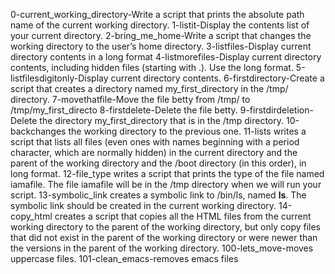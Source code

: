 0-current_working_directory-Write a script that prints the absolute path name of the current working directory.
1-listit-Display the contents list of your current directory.
2-bring_me_home-Write a script that changes the working directory to the user’s home directory.
3-listfiles-Display current directory contents in a long format
4-listmorefiles-Display current directory contents, including hidden files (starting with .). Use the long format.
5-listfilesdigitonly-Display current directory contents.
6-firstdirectory-Create a script that creates a directory named my_first_directory in the /tmp/ directory.
7-movethatfile-Move the file betty from /tmp/ to /tmp/my_first_directo
8-firstdelete-Delete the file betty.
9-firstdirdeletion-Delete the directory my_first_directory that is in the /tmp directory.
10-backchanges the working directory to the previous one.
11-lists writes a script that lists all files (even ones with names beginning with a period character, which are normally hidden) in the current directory and the parent of the working directory and the /boot directory (in this order), in long format.
12-file_type writes a script that prints the type of the file named iamafile. The file iamafile will be in the /tmp directory when we will run your script.
13-symbolic_link creates a symbolic link to /bin/ls, named __ls__. The symbolic link should be created in the current working directory.
14-copy_html creates a script that copies all the HTML files from the current working directory to the parent of the working directory, but only copy files that did not exist in the parent of the working directory or were newer than the versions in the parent of the working directory.
100-lets_move-moves uppercase files.
101-clean_emacs-removes emacs files
